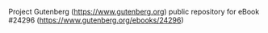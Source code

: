 Project Gutenberg (https://www.gutenberg.org) public repository for eBook #24296 (https://www.gutenberg.org/ebooks/24296)
